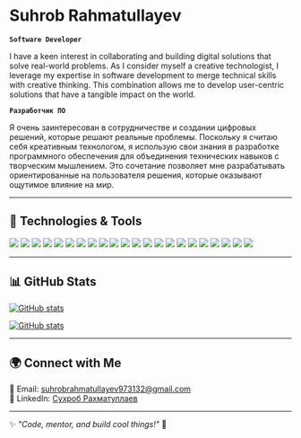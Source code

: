 # Suhrob Rahmatullayev  

**`Software Developer`**  

I have a keen interest in collaborating and building digital solutions that solve real-world problems. As I consider myself a creative technologist, I leverage my expertise in software development to merge technical skills with creative thinking. This combination allows me to develop user-centric solutions that have a tangible impact on the world.

**`Разработчик ПО`**

Я очень заинтересован в сотрудничестве и создании цифровых решений, которые решают реальные проблемы. Поскольку я считаю себя креативным технологом, я использую свои знания в разработке программного обеспечения для объединения технических навыков с творческим мышлением. Это сочетание позволяет мне разрабатывать ориентированные на пользователя решения, которые оказывают ощутимое влияние на мир.

---  

## 🚀 Technologies & Tools  

<img src = "https://img.shields.io/badge/-HTML5-E34F26?style=flat&logo=html5&logoColor=white"> <img src = "https://img.shields.io/badge/-CSS3-1572B6?style=flat&logo=css3&logoColor=white">
<img src="https://img.shields.io/badge/-Bootstrap-563D7C?style=flat&logo=bootstrap&logoColor=white">
<img src="https://img.shields.io/badge/-JavaScript-eed718?style=flat&logo=javascript&logoColor=ffffff">
<img src="https://img.shields.io/badge/-Typescript-3178C6?style=flat&logo=typescript&logoColor=ffffff">
<img src="https://img.shields.io/badge/-Sass-cc6699?style=flat&logo=sass&logoColor=ffffff">
<img src="https://img.shields.io/badge/-Tailwind CSS-4285F4?style=flat&logo=tailwindcss&logoColor=ffffff">
<img src="https://img.shields.io/badge/-React-000000?style=flat&logo=react&logoColor=00c8ff">
<img src="https://img.shields.io/badge/-NextJs-fff?style=flat&logo=next.js&logoColor=000">
<img src="https://img.shields.io/badge/-MongoDB-4DB33D?style=flat&logo=mongodb&logoColor=FFFFFF">
<img src="https://img.shields.io/badge/-GraphQL-e535ab?style=flat&logo=graphql&logoColor=FFFFFF">
<img src="https://img.shields.io/badge/-MySQL-F29111?style=flat&logo=mysql&logoColor=FFFFFF">
<img src="https://img.shields.io/badge/-ExpressJs-787878?style=flat">
<img src="https://img.shields.io/badge/-NodeJs-3C873A?style=flat&logo=Node.js&logoColor=white">
<img src="https://img.shields.io/badge/-Firebase-FFA611?style=flat&logo=firebase&logoColor=FFFFFF">
<img src="http://img.shields.io/badge/-Google%20Cloud%20Platform-4285F4?style=flat&logo=google%20cloud&logoColor=white">
<img src="https://img.shields.io/badge/-Progressive Web Apps-5A0FC8?style=flat">
<img src="http://img.shields.io/badge/-Git-F1502F?style=flat&logo=git&logoColor=FFFFFF">
<img src="http://img.shields.io/badge/-Github-000000?style=flat&logo=github&logoColor=FFFFFF">
<img src="http://img.shields.io/badge/-VS%20Code-007ACC?style=flat&logo=visual%20studio%20code&logoColor=white">
<img src="http://img.shields.io/badge/-Heroku-430098?style=flat&logo=heroku&logoColor=white">
<img src="http://img.shields.io/badge/-Vercel-black?style=flat&logo=vercel&logoColor=white">

---  

## 📊 GitHub Stats  

[![GitHub stats](https://github-readme-streak-stats.herokuapp.com/?user=Rakhsrb)](https://github.com/Rakhsrb)

[![GitHub stats](https://github-readme-stats-git-masterrstaa-rickstaa.vercel.app/api?username=Rakhsrb&show_icons=true&hide_border=true&theme=tokyonight)](https://github.com/Rakhsrb)

---

## 🌍 Connect with Me  
📧 Email: <a href="https://suhrobrahmatullayev973132@gmail.com">suhrobrahmatullayev973132@gmail.com</a>  
💼 LinkedIn: <a href="https://www.linkedin.com/in/%D1%81%D1%83%D1%85%D1%80%D0%BE%D0%B1-%D1%80%D0%B0%D1%85%D0%BC%D0%B0%D1%82%D1%83%D0%BB%D0%BB%D0%B0%D0%B5%D0%B2-6a0469258/">Сухроб Рахматуллаев</a>

---

✨ _"Code, mentor, and build cool things!"_ 🚀
